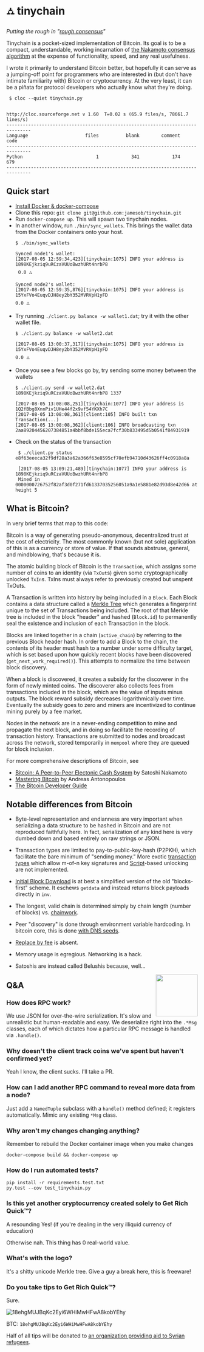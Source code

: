 # ⛼  tinychain

*Putting the rough in "[rough consensus](https://tools.ietf.org/html/rfc7282#section-1)"*


Tinychain is a pocket-sized implementation of Bitcoin. Its goal is to
be a compact, understandable, working incarnation of 
[the Nakamoto consensus algorithm](https://bitcoin.org/bitcoin.pdf) at the
expense of functionality, speed, and any real usefulness.

I wrote it primarily to understand Bitcoin better, but hopefully it can serve as
a jumping-off point for programmers who are interested in (but don't have
intimate familiarity with) Bitcoin or cryptocurrency. At the very least, it can
be a piñata for protocol developers who actually know what they're doing.

```
 $ cloc --quiet tinychain.py


http://cloc.sourceforge.net v 1.60  T=0.02 s (65.9 files/s, 78661.7 lines/s)
-------------------------------------------------------------------------------
Language                     files          blank        comment           code
-------------------------------------------------------------------------------
Python                           1            341            174            679
-------------------------------------------------------------------------------
```

## Quick start

- [Install Docker & docker-compose](https://www.docker.com/community-edition#/download)
- Clone this repo: `git clone git@github.com:jamesob/tinychain.git`
- Run `docker-compose up`. This will spawn two tinychain nodes.
- In another window, run `./bin/sync_wallets`. This brings the wallet data
  from the Docker containers onto your host.
    ```
    $ ./bin/sync_wallets

    Synced node1's wallet:
    [2017-08-05 12:59:34,423][tinychain:1075] INFO your address is 1898KEjkziq9uRCzaVUUoBwzhURt4nrbP8
     0.0 ⛼

    Synced node2's wallet:
    [2017-08-05 12:59:35,876][tinychain:1075] INFO your address is 15YxFVo4EuqvDJH8ey2bY352MVRVpH1yFD
    0.0 ⛼
    ```
- Try running `./client.py balance -w wallet1.dat`; try it with the other
  wallet file.
    ```
    $ ./client.py balance -w wallet2.dat

    [2017-08-05 13:00:37,317][tinychain:1075] INFO your address is 15YxFVo4EuqvDJH8ey2bY352MVRVpH1yFD
    0.0 ⛼
    ```
- Once you see a few blocks go by, try sending some money between the wallets
    ```
    $ ./client.py send -w wallet2.dat 1898KEjkziq9uRCzaVUUoBwzhURt4nrbP8 1337
    
    [2017-08-05 13:08:08,251][tinychain:1077] INFO your address is 1Q2fBbg8XnnPiv1UHe44f2x9vf54YKXh7C
    [2017-08-05 13:08:08,361][client:105] INFO built txn Transaction(...)
    [2017-08-05 13:08:08,362][client:106] INFO broadcasting txn 2aa89204456207384851a4bbf8bde155eca7fcf30b833495d5b0541f84931919
    ```
- Check on the status of the transaction
    ```
     $ ./client.py status e8f63eeeca32f9df28a3a62a366f63e8595cf70efb94710d43626ff4c0918a8a

     [2017-08-05 13:09:21,489][tinychain:1077] INFO your address is 1898KEjkziq9uRCzaVUUoBwzhURt4nrbP8
     Mined in 0000000726752f82af3d0f271fd61337035256051a9a1e5881e82d93d8e42d66 at height 5
    ```


## What is Bitcoin?

In very brief terms that map to this code:

Bitcoin is a way of generating pseudo-anonymous, decentralized trust at the cost
of electricity. The most commonly known (but not sole) application of this is as
a currency or store of value. If that sounds abstruse, general, and mindblowing,
that's because it is.

The atomic building block of Bitcoin is the `Transaction`, which assigns some
number of coins to an identity (via `TxOut`s) given some cryptographically
unlocked `TxIn`s.  TxIns must always refer to previously created but unspent
TxOuts.

A Transaction is written into history by being included in a `Block`. Each Block
contains a data structure called a [Merkle
Tree](https://en.wikipedia.org/wiki/Merkle_tree) which generates a fingerprint
unique to the set of Transactions being included. The root of that Merkle tree
is included in the block "header" and hashed (`Block.id`) to permanently seal
the existence and inclusion of each Transaction in the block.

Blocks are linked together in a chain (`active_chain`) by referring to the
previous Block header hash. In order to add a Block to the chain, the contents
of its header must hash to a number under some difficulty target, which is set
based upon how quickly recent blocks have been discovered
(`get_next_work_required()`). This attempts to
normalize the time between block discovery.

When a block is discovered, it creates a subsidy for the discoverer in the form
of newly minted coins. The discoverer also collects fees from transactions
included in the block, which are the value of inputs minus outputs. The block
reward subsidy decreases logarithmically over time. Eventually the subsidy 
goes to zero and miners are incentivized to continue mining purely by a fee
market.

Nodes in the network are in a never-ending competition to mine and propagate the
next block, and in doing so facilitate the recording of transaction history.
Transactions are submitted to nodes and broadcast across the network, stored
temporarily in `mempool` where they are queued for block inclusion.

For more comprehensive descriptions of Bitcoin, see

- [Bitcoin: A Peer-to-Peer Electonic Cash System](https://bitcoin.org/bitcoin.pdf) 
  by Satoshi Nakamoto
- [Mastering Bitcoin](https://github.com/bitcoinbook/bitcoinbook/) by Andreas
  Antonopoulos
- [The Bitcoin Developer Guide](https://bitcoin.org/en/developer-guide)
 

  
## Notable differences from Bitcoin
 
- Byte-level representation and endianness are very important when serializing a
  data structure to be hashed in Bitcoin and are not reproduced
  faithfully here. In fact, serialization of any kind here is very dumbed down
  and based entirely on raw strings or JSON.

- Transaction types are limited to pay-to-public-key-hash (P2PKH), which
  facilitate the bare minimum of "sending money." More exotic
  [transaction
  types](https://bitcoin.org/en/developer-guide#standard-transactions) which 
  allow m-of-n key signatures and
  [Script](https://en.bitcoin.it/wiki/Script)-based unlocking are not
  implemented.

- [Initial Block Download](https://bitcoin.org/en/developer-guide#initial-block-download) 
  is at best a simplified version of the old "blocks-first" scheme. It eschews 
  `getdata` and instead returns block payloads directly in `inv`.

- The longest, valid chain is determined simply by chain length (number of
  blocks) vs. [chainwork](https://bitcoin.stackexchange.com/questions/26869/what-is-chainwork).

- Peer "discovery" is done through environment variable hardcoding. In
  bitcoin core, this is done [with DNS seeds](https://en.bitcoin.it/wiki/Transaction_replacement).

- [Replace by fee](https://en.bitcoin.it/wiki/Transaction_replacement) is absent.

- Memory usage is egregious. Networking is a hack.

- Satoshis are instead called Belushis because, well...

<img align="right" width=110 src="http://static.rogerebert.com/uploads/blog_post/primary_image/interviews/why-john-belushi-died/primary_EB19840307PEOPLE70926001AR.jpg">

 

## Q&A

### How does RPC work?

We use JSON for over-the-wire serialization. It's slow and unrealistic but
human-readable and easy. We deserialize right into the `.*Msg` classes, 
each of which dictates how a particular RPC message is handled via 
`.handle()`.

### Why doesn't the client track coins we've spent but haven't confirmed yet?

Yeah I know, the client sucks. I'll take a PR.

### How can I add another RPC command to reveal more data from a node?

Just add a `NamedTuple` subclass with a `handle()` method defined; it registers
automatically. Mimic any existing `*Msg` class.

 
### Why aren't my changes changing anything?

Remember to rebuild the Docker container image when you make changes
```
docker-compose build && docker-compose up
```

### How do I run automated tests?

```
pip install -r requirements.test.txt
py.test --cov test_tinychain.py
```


### Is this yet another cryptocurrency created solely to Get Rich Quick™?

A resounding Yes! (if you're dealing in the very illiquid currency of 
education)

Otherwise nah. This thing has 0 real-world value.


### What's with the logo?

It's a shitty unicode Merkle tree. Give a guy a break here, this is freeware!


### Do you take tips to Get Rich Quick™?

Sure.

![18ehgMUJBqKc2Eyi6WHiMwHFwA8kobYEhy](http://i.imgur.com/KAfUPA6.png)

BTC: `18ehgMUJBqKc2Eyi6WHiMwHFwA8kobYEhy`

Half of all tips will be donated to [an organization providing aid to Syrian refugees](http://www.moas.eu/).
